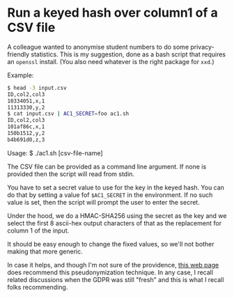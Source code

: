 # Run a keyed hash over column1 of a CSV file

A colleague wanted to anonymise student numbers to do some privacy-friendly
statistics. This is my suggestion, done as a bash script that requires an
``openssl`` install. (You also need whatever is the right package for ``xxd``.)

Example:

```bash
$ head -3 input.csv
ID,col2,col3
10334051,x,1
11313330,y,2
$ cat input.csv | AC1_SECRET=foo ac1.sh
ID,col2,col3
101af86c,x,1
150b1512,y,2
b4b691d0,z,3
```

Usage:
    $ ./ac1.sh [csv-file-name]

The CSV file can be provided as a command line argument. If none is provided
then the script will read from stdin.

You have to set a secret value to use for the key in the keyed hash.  You can
do that by setting a value fof ``$AC1_SECRET`` in the environment. If no such
value is set, then the script will prompt the user to enter the secret.

Under the hood, we do a HMAC-SHA256 using the secret as the key and we select
the first 8 ascii-hex output characters of that as the replacement for column 1
of the input.

It should be easy enough to change the fixed values, so we'll not bother making
that more generic.

In case it helps, and though I'm not sure of the providence, [this web
page](https://www.i-scoop.eu/gdpr/pseudonymization/) does recommend this
pseudonymization technique. In any case, I recall related discussions when the
GDPR was still "fresh" and this is what I recall folks recommending.


